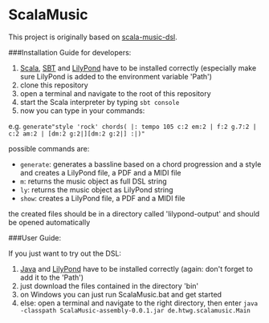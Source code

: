 # ScalaMusic

This project is originally based on [scala-music-dsl](https://github.com/RadicalCadence/scala-music-dsl).

###Installation Guide for developers:

1. [Scala](http://www.scala-lang.org/), [SBT](http://www.scala-sbt.org/) and [LilyPond](http://www.lilypond.org/index.html) have to be installed correctly (especially make sure LilyPond is added to the environment variable 'Path')
2. clone this repository
3. open a terminal and navigate to the root of this repository
4. start the Scala interpreter by typing `sbt console`
5. now you can type in your commands:

e.g. `generate"style 'rock' chords( |: tempo 105 c:2 em:2 | f:2 g.7:2 | c:2 am:2 | [dm:2 g:2|][dm:2 g:2|] :|)"`

possible commands are:
* `generate`: generates a bassline based on a chord progression and a style and creates a LilyPond file, a PDF and a MIDI file
* `m`:        returns the music object as full DSL string
* `ly`:       returns the music object as LilyPond string
* `show`:     creates a LilyPond file, a PDF and a MIDI file

the created files should be in a directory called 'lilypond-output' and should be opened automatically

###User Guide:

If you just want to try out the DSL:

1. [Java](https://java.com/de/download/) and [LilyPond](http://www.lilypond.org/index.html) have to be installed correctly (again: don't forget to add it to the 'Path')
2. just download the files contained in the directory 'bin'
3. on Windows you can just run ScalaMusic.bat and get started
4. else: open a terminal and navigate to the right directory, then enter `java -classpath ScalaMusic-assembly-0.0.1.jar de.htwg.scalamusic.Main`
